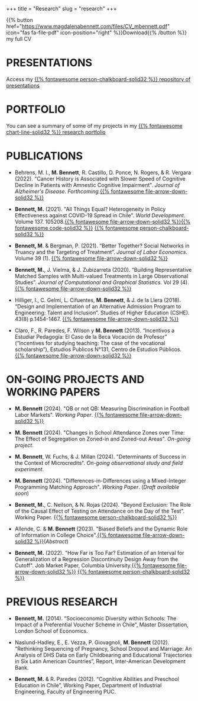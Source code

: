 +++
title = "Research"
slug = "research"
+++

{{% button href="https://www.magdalenabennett.com/files/CV_mbennett.pdf" icon="fas fa-file-pdf" icon-position="right" %}}Download{{% /button %}}  my full CV

# PRESENTATIONS

Access my [{{% fontawesome person-chalkboard-solid32 %}} repository of presentations](https://slides.magdalenabennett.com) 

# PORTFOLIO

You can see a summary of some of my projects in my [{{% fontawesome chart-line-solid32 %}} research portfolio](https://projects.magdalenabennett.com/portfolio) 


# PUBLICATIONS

* Behrens, M. I., **M. Bennett**, R. Castillo, D. Ponce, N. Rogers, & R. Vergara (2022). "Cancer History is Associated with Slower Speed of Cognitive Decline in Patients with Amnestic Cognitive Impairment". *Journal of Alzheimer's Disease. Forthcoming.*[{{% fontawesome file-arrow-down-solid32 %}}](https://pubmed.ncbi.nlm.nih.gov/35491784/#:~:text=This%20study%20suggests%20that%20a,accelerated%20deterioration%20at%20follow%2Dup)

* **Bennett, M.** (2021). "All Things Equal? Heterogeneity in Policy Effectiveness against COVID-19 Spread in Chile". *World Development*. Volume 137. 105208.[{{% fontawesome file-arrow-down-solid32 %}}](/files/sub/mbennett_covid.pdf)[{{% fontawesome code-solid32 %}}](https://github.com/maibennett/covid_augsynth) [{{% fontawesome person-chalkboard-solid32 %}}](https://slides.magdalenabennett.com/docs/covid/uchile_20200914/) 

* **Bennett, M**. & Bergman, P. (2021). “Better Together? Social Networks in Truancy and the Targeting of Treatment”. *Journal of Labor Economics*. Volume 39 (1). [{{% fontawesome file-arrow-down-solid32 %}}](/files/networks_paper.pdf)

* **Bennett, M.**, J. Vielma, & J. Zubizarreta (2020). “Building Representative Matched Samples with Multi-valued Treatments in Large Observational Studies”. *Journal of Computational and Graphical Statistics*. Vol 29 (4). [{{% fontawesome file-arrow-down-solid32 %}}](https://arxiv.org/abs/1810.06707)

* Hilliger, I., C. Gelmi, L. Cifuentes, **M. Bennett**,  & J. de la Llera (2018). “Design and Implementation of an Alternative Admission Program to Engineering: Talent and Inclusion”. Studies of Higher Education (CSHE). 43(8) p.1454-1467. [{{% fontawesome file-arrow-down-solid32 %}}](https://www.tandfonline.com/doi/abs/10.1080/03075079.2016.1263291?journalCode=cshe20)

* Claro, F., R. Paredes, F. Wilson y **M. Bennett** (2013). “Incentivos a Estudiar Pedagogía: El Caso de la Beca Vocación de Profesor” (“Incentives for studying teaching: The case of the vocational scholarship”), Estudios Publicos N°131, Centro de Estudios Públicos. [{{% fontawesome file-arrow-down-solid32 %}}](https://www.cepchile.cl/cep/site/artic/20160304/asocfile/20160304100405/rev131_FClaro-RParedes-MBennett-TWilson.pdf)


# ON-GOING PROJECTS AND WORKING PAPERS

* **M. Bennett** (2024). "QB or not QB: Measuring Discrimination in Football Labor Markets". *Working Paper*. [{{% fontawesome file-arrow-down-solid32 %}}](/files/mbennett_nfl.pdf)

* **M. Bennett** (2024). "Changes in School Attendance Zones over Time: The Effect of Segregation on Zoned-in and Zoned-out Areas". *On-going project*.

* **M. Bennett**, W. Fuchs, & J. Millan (2024). "Determinants of Success in the Context of Microcredits". *On-going observational study and field experiment*.

* **M. Bennett** (2024). "Differences-in-Differences using a Mixed-Integer Programming Matching Approach". *Working Paper*. (*Draft available soon*)

* **Bennett, M.**, C. Neilson, & N. Rojas (2024). "Beyond Exclusion: The Role of the Causal Effect of Testing on Attendance on the Day of the Test". Working Paper. [{{% fontawesome person-chalkboard-solid32 %}}](https://slides.magdalenabennett.com/docs/attendance/attendance_20220405/)

* Allende, C. & **M. Bennett** (2023). "Biased Beliefs and the Dynamic Role of Information in College Choice".[{{% fontawesome file-arrow-down-solid32 %}}](http://www.magdalenabennett.com/abstracts#chile-rct/)(*Abstract*)

* **Bennett, M.** (2022). "How Far is Too Far? Estimation of an Interval for Generalization of a Regression Discontinuity Design Away from the Cutoff". Job Market Paper, Columbia University.[{{% fontawesome file-arrow-down-solid32 %}}](/files/sub/MBennett_GRD.pdf) [{{% fontawesome person-chalkboard-solid32 %}}](https://slides.magdalenabennett.com/docs/rd/rd_20210420/) 


# PREVIOUS RESEARCH

* **Bennett, M.** (2014). “Socioeconomic Diversity within Schools: The Impact of a Preferential Voucher Scheme in Chile”, Master Dissertation, London School of Economics.

* Naslund-Hadley, E., E. Vezza, P. Giovagnoli, **M. Bennett** (2012). “Rethinking Sequencing of Pregnancy, School Dropout and Marriage: An Analysis of DHS Data on Early Childbearing and Educational Trajectories in Six Latin American Countries”, Report, Inter-American Development Bank.

* **Bennett, M.** & R. Paredes (2012). “Cognitive Abilities and Preschool Education in Chile”, Working Paper, Department of Industrial Engineering, Faculty of Engineering PUC.
